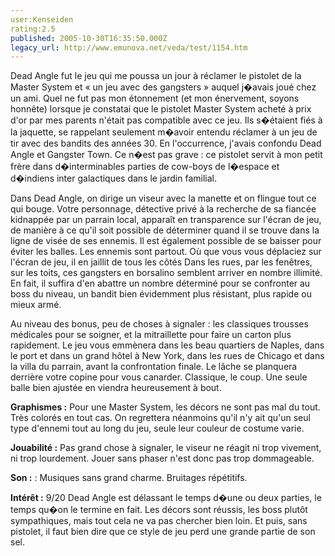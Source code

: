 ```yaml
---
user:Kenseiden
rating:2.5
published: 2005-10-30T16:35:50.000Z
legacy_url: http://www.emunova.net/veda/test/1154.htm
---
```

Dead Angle fut le jeu qui me poussa un jour à réclamer le pistolet de la Master System et « un jeu avec des gangsters » auquel j�avais joué chez un ami. Quel ne fut pas mon étonnement (et mon énervement, soyons honnête) lorsque je constatai que le pistolet Master System acheté à prix d'or par mes parents n'était pas compatible avec ce jeu. Ils s�étaient fiés à la jaquette, se rappelant seulement m�avoir entendu réclamer à un jeu de tir avec des bandits des années 30\. En l'occurrence, j'avais confondu Dead Angle et Gangster Town. Ce n�est pas grave : ce pistolet servit à mon petit frère dans d�interminables parties de cow-boys de l�espace et d�indiens inter galactiques dans le jardin familial.   

  

Dans Dead Angle, on dirige un viseur avec la manette et on flingue tout ce qui bouge. Votre personnage, détective privé à la recherche de sa fiancée kidnappée par un parrain local, apparaît en transparence sur l'écran de jeu, de manière à ce qu'il soit possible de déterminer quand il se trouve dans la ligne de visée de ses ennemis. Il est également possible de se baisser pour éviter les balles. Les ennemis sont partout. Où que vous vous déplaciez sur l'écran de jeu, il en jaillit de tous les côtés Dans les rues, par les fenêtres, sur les toits, ces gangsters en borsalino semblent arriver en nombre illimité. En fait, il suffira d'en abattre un nombre déterminé pour se confronter au boss du niveau, un bandit bien évidemment plus résistant, plus rapide ou mieux armé.   

  

Au niveau des bonus, peu de choses à signaler : les classiques trousses médicales pour se soigner, et la mitraillette pour faire un carton plus rapidement. Le jeu vous emmènera dans les beau quartiers de Naples, dans le port et dans un grand hôtel à New York, dans les rues de Chicago et dans la villa du parrain, avant la confrontation finale. Le lâche se planquera derrière votre copine pour vous canarder. Classique, le coup. Une seule balle bien ajustée en viendra heureusement à bout.  

  

**Graphismes :** Pour une Master System, les décors ne sont pas mal du tout. Très colorés en tout cas. On regrettera néanmoins qu'il n'y ait qu'un seul type d'ennemi tout au long du jeu, seule leur couleur de costume varie.  

**Jouabilité :** Pas grand chose à signaler, le viseur ne réagit ni trop vivement, ni trop lourdement. Jouer sans phaser n'est donc pas trop dommageable.  

**Son :** : Musiques sans grand charme. Bruitages répétitifs.  

**Intérêt :** 9/20 Dead Angle est délassant le temps d�une ou deux parties, le temps qu�on le termine en fait. Les décors sont réussis, les boss plutôt sympathiques, mais tout cela ne va pas chercher bien loin. Et puis, sans pistolet, il faut bien dire que ce style de jeu perd une grande partie de son sel.